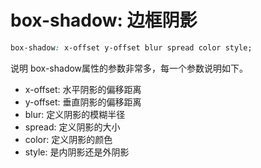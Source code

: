 # box-shadow: 边框阴影
```css
box-shadow: x-offset y-offset blur spread color style;
```
说明
box-shadow属性的参数非常多，每一个参数说明如下。
- x-offset: 水平阴影的偏移距离
- y-offset: 垂直阴影的偏移距离
- blur: 定义阴影的模糊半径
- spread: 定义阴影的大小
- color: 定义阴影的颜色
- style: 是内阴影还是外阴影